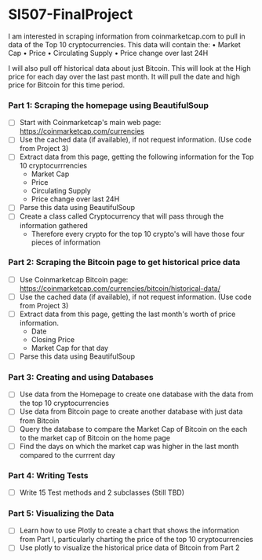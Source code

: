 # SI507-FinalProject

I am interested in scraping information from coinmarketcap.com to pull in data of the Top 10 cryptocurrencies.
This data will contain the:
• Market Cap
• Price
• Circulating Supply
• Price change over last 24H

I will also pull off historical data about just Bitcoin. This will look at the High price for each day over the last past month. It will pull the date and high price for Bitcoin for this time period.

### Part 1: Scraping the homepage using BeautifulSoup

- [ ] Start with Coinmarketcap's main web page: https://coinmarketcap.com/currencies
- [ ] Use the cached data (if available), if not request information. (Use code from Project 3)
- [ ] Extract data from this page, getting the following information for the Top 10 cryptocurrrencies
    - Market Cap
    - Price
    - Circulating Supply
    - Price change over last 24H
- [ ] Parse this data using BeautifulSoup
- [ ] Create a class called Cryptocurrency that will pass through the information gathered
    - Therefore every crypto for the top 10 crypto's will have those four pieces of information

### Part 2: Scraping the Bitcoin page to get historical price data

- [ ] Use Coinmarketcap Bitcoin page: https://coinmarketcap.com/currencies/bitcoin/historical-data/
- [ ] Use the cached data (if available), if not request information. (Use code from Project 3)
- [ ] Extract data from this page, getting the last month's worth of price information.
    - Date
    - Closing Price
    - Market Cap for that day
- [ ] Parse this data using BeautifulSoup

### Part 3: Creating and using Databases
- [ ] Use data from the Homepage to create one database with the data from the top 10 cryptocurrencies
- [ ] Use data from Bitcoin page to create another database with just data from Bitcoin
- [ ] Query the database to compare the Market Cap of Bitcoin on the each to the market cap of Bitcoin on the home page
- [ ] Find the days on which the market cap was higher in the last month compared to the currrent day

### Part 4: Writing Tests
- [ ] Write 15 Test methods and 2 subclasses (Still TBD)

### Part 5: Visualizing the Data
- [ ] Learn how to use Plotly to create a chart that shows the information from Part I, particularly charting the price of the top 10 cryptocurrencies
- [ ] Use plotly to visualize the historical price data of Bitcoin from Part 2
